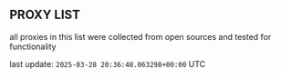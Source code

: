 ## PROXY LIST

all proxies in this list were collected from open sources and tested for functionality

last update: `2025-03-28 20:36:48.063298+00:00` UTC